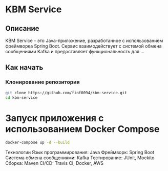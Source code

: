 # KBM Service

## Описание

KBM Service - это Java-приложение, разработанное с использованием фреймворка Spring Boot. Сервис взаимодействует с системой обмена сообщениями Kafka и предоставляет функциональность для ...

## Как начать

### Клонирование репозитория

```bash
git clone https://github.com/finf0094/kbm-service.git
cd kbm-service
```

# Запуск приложения с использованием Docker Compose

```bash
docker-compose up -d --build
```

Технологии
Язык программирования: Java
Фреймворк: Spring Boot
Система обмена сообщениями: Kafka
Тестирование: JUnit, Mockito
Сборка: Maven
CI/CD: Travis CI, Docker, AWS
